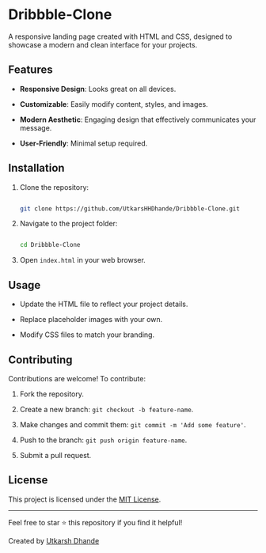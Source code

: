 # Dribbble-Clone

A responsive landing page created with HTML and CSS, designed to showcase a modern and clean interface for your projects.

## Features

- **Responsive Design**: Looks great on all devices.

- **Customizable**: Easily modify content, styles, and images.

- **Modern Aesthetic**: Engaging design that effectively communicates your message.

- **User-Friendly**: Minimal setup required.

## Installation

1. Clone the repository:

   ```bash

   git clone https://github.com/UtkarsHHDhande/Dribbble-Clone.git
   
   ```

2. Navigate to the project folder:

   ```bash

   cd Dribbble-Clone

   ```

3. Open `index.html` in your web browser.

## Usage

- Update the HTML file to reflect your project details.

- Replace placeholder images with your own.

- Modify CSS files to match your branding.

## Contributing

Contributions are welcome! To contribute:

1. Fork the repository.

2. Create a new branch: `git checkout -b feature-name`.

3. Make changes and commit them: `git commit -m 'Add some feature'`.

4. Push to the branch: `git push origin feature-name`.

5. Submit a pull request.

## License

This project is licensed under the [MIT License](LICENSE).

---

Feel free to star ⭐ this repository if you find it helpful!

Created by [Utkarsh Dhande](https://github.com/UtkarsHHDhande)
```



